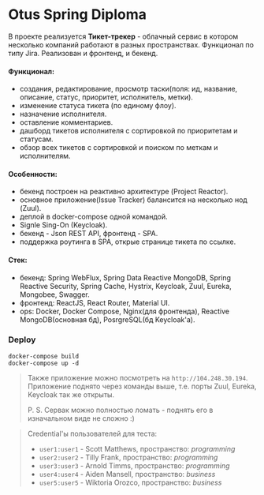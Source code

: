# Otus Spring Diploma

В проекте реализуется **Тикет-трекер** - облачный сервис в котором несколько компаний работают в разных пространствах. 
Функционал по типу Jira. Реализован и фронтенд, и бекенд. 
 
#### Функционал:
 - создания, редактирование, просмотр таски(поля: ид, название, описание, статус, приоритет, исполнитель, метки).
 - изменение статуса тикета (по единому флоу).
 - назначение исполнителя.
 - оставление комментариев.
 - дашборд тикетов исполнителя с сортировкой по приоритетам и статусам.
 - обзор всех тикетов с сортировкой и поиском по меткам и исполнителям.
 
#### Особенности:
 - бекенд построен на реактивно архитектуре (Project Reactor).
 - основное приложение(Issue Tracker) балансится на несколько нод (Zuul).
 - деплой в docker-compose одной командой.
 - Signle Sing-On (Keycloak).
 - бекенд - Json REST API, фронтенд - SPA.
 - поддержка роутинга в SPA, открые странице тикета по ссылке.
 
#### Стек:
 - бекенд: Spring WebFlux, Spring Data Reactive MongoDB, Spring Reactive Security, Spring Cache, Hystrix, Keycloak, Zuul,
  Eureka, Mongobee, Swagger.
 - фронтенд: ReactJS, React Router, Material UI.
 - ops: Docker, Docker Compose, Nginx(для фронтенда), Reactive MongoDB(основная бд), PosrgreSQL(бд Keycloak'a).
 
### Deploy
```
docker-compose build
docker-compose up -d
```

> Также приложение можно посмотреть на `http://104.248.30.194`. Приложение поднято через команды выше, т.е. порты Zuul,
Eureka, Keycloak так же открыты. 
>
> P. S. Сервак можно полностью ломать - поднять его в изначальном виде не сложно :)

> Credential'ы пользователей для теста:
> * `user1:user1` - Scott Matthews, пространство: _programming_
> * `user2:user2` - Tilly Frank, пространство: _programming_
> * `user3:user3` - Arnold Timms, пространство: _programming_
> * `user4:user4` - Aiden Mansell, пространство: _business_
> * `user5:user5` - Wiktoria Orozco, пространство: _business_
